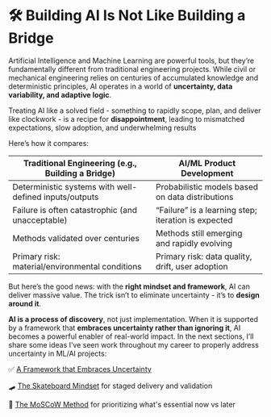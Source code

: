 # 🛠️ Building AI Is Not Like Building a Bridge



Artificial Intelligence and Machine Learning are powerful tools, but they’re fundamentally different from traditional engineering projects. While civil or mechanical engineering relies on centuries of accumulated knowledge and deterministic principles, AI operates in a world of **uncertainty, data variability, and adaptive logic**.

Treating AI like a solved field - something to rapidly scope, plan, and deliver like clockwork - is a recipe for **disappointment**, leading to mismatched expectations, slow adoption, and underwhelming results

Here’s how it compares:

| **Traditional Engineering (e.g., Building a Bridge)**  | **AI/ML Product Development**                       |
| ------------------------------------------------------ | --------------------------------------------------- |
| Deterministic systems with well-defined inputs/outputs | Probabilistic models based on data distributions    |
| Failure is often catastrophic (and unacceptable)       | “Failure” is a learning step; iteration is expected |
| Methods validated over centuries                       | Methods still emerging and rapidly evolving         |
| Primary risk: material/environmental conditions        | Primary risk: data quality, drift, user adoption    |



But here’s the good news: with the **right mindset and framework**, AI can deliver massive value. The trick isn’t to eliminate uncertainty - it’s to **design around it**. 

**AI is a process of discovery**, not just implementation. When it is supported by a framework that **embraces uncertainty rather than ignoring it**, AI becomes a powerful enabler of real-world impact. In the next sections, I’ll share some ideas I’ve seen work throughout my career to properly address uncertainty in ML/AI projects: 

✅ [A Framework that Embraces Uncertainty](../ai_product_development/framework_that_embraces_uncertainty/)

🛹 [The Skateboard Mindset](../skateboard_mindset/) for staged delivery and validation 

🔄 [The MoSCoW Method](../the_moscow_method/) for prioritizing what's essential now vs later